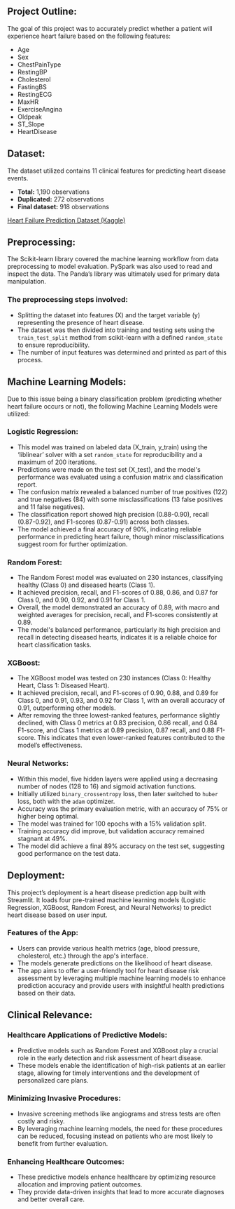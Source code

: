 ## Project Outline:
The goal of this project was to accurately predict whether a patient will experience heart failure based on the following features:

- Age
- Sex
- ChestPainType
- RestingBP
- Cholesterol
- FastingBS
- RestingECG
- MaxHR
- ExerciseAngina
- Oldpeak
- ST_Slope
- HeartDisease

## Dataset:
The dataset utilized contains 11 clinical features for predicting heart disease events. 

- **Total:** 1,190 observations
- **Duplicated:** 272 observations
- **Final dataset:** 918 observations

[Heart Failure Prediction Dataset (Kaggle)](https://www.kaggle.com)

## Preprocessing:
The Scikit-learn library covered the machine learning workflow from data preprocessing to model evaluation. PySpark was also used to read and inspect the data. The Panda’s library was ultimately used for primary data manipulation.

### The preprocessing steps involved:
- Splitting the dataset into features (X) and the target variable (y) representing the presence of heart disease.
- The dataset was then divided into training and testing sets using the `train_test_split` method from scikit-learn with a defined `random_state` to ensure reproducibility.
- The number of input features was determined and printed as part of this process.

## Machine Learning Models:
Due to this issue being a binary classification problem (predicting whether heart failure occurs or not), the following Machine Learning Models were utilized:

### Logistic Regression:
- This model was trained on labeled data (X_train, y_train) using the ‘liblinear’ solver with a set `random_state` for reproducibility and a maximum of 200 iterations.
- Predictions were made on the test set (X_test), and the model's performance was evaluated using a confusion matrix and classification report.
- The confusion matrix revealed a balanced number of true positives (122) and true negatives (84) with some misclassifications (13 false positives and 11 false negatives).
- The classification report showed high precision (0.88-0.90), recall (0.87-0.92), and F1-scores (0.87-0.91) across both classes.
- The model achieved a final accuracy of 90%, indicating reliable performance in predicting heart failure, though minor misclassifications suggest room for further optimization.

### Random Forest:
- The Random Forest model was evaluated on 230 instances, classifying healthy (Class 0) and diseased hearts (Class 1).
- It achieved precision, recall, and F1-scores of 0.88, 0.86, and 0.87 for Class 0, and 0.90, 0.92, and 0.91 for Class 1.
- Overall, the model demonstrated an accuracy of 0.89, with macro and weighted averages for precision, recall, and F1-scores consistently at 0.89.
- The model's balanced performance, particularly its high precision and recall in detecting diseased hearts, indicates it is a reliable choice for heart classification tasks.

### XGBoost:
- The XGBoost model was tested on 230 instances (Class 0: Healthy Heart, Class 1: Diseased Heart).
- It achieved precision, recall, and F1-scores of 0.90, 0.88, and 0.89 for Class 0, and 0.91, 0.93, and 0.92 for Class 1, with an overall accuracy of 0.91, outperforming other models.
- After removing the three lowest-ranked features, performance slightly declined, with Class 0 metrics at 0.83 precision, 0.86 recall, and 0.84 F1-score, and Class 1 metrics at 0.89 precision, 0.87 recall, and 0.88 F1-score. This indicates that even lower-ranked features contributed to the model’s effectiveness.

### Neural Networks:
- Within this model, five hidden layers were applied using a decreasing number of nodes (128 to 16) and sigmoid activation functions.
- Initially utilized `binary_crossentropy` loss, then later switched to `huber` loss, both with the `adam` optimizer.
- Accuracy was the primary evaluation metric, with an accuracy of 75% or higher being optimal.
- The model was trained for 100 epochs with a 15% validation split.
- Training accuracy did improve, but validation accuracy remained stagnant at 49%.
- The model did achieve a final 89% accuracy on the test set, suggesting good performance on the test data.

## Deployment:
This project’s deployment is a heart disease prediction app built with Streamlit. It loads four pre-trained machine learning models (Logistic Regression, XGBoost, Random Forest, and Neural Networks) to predict heart disease based on user input.

### Features of the App:
- Users can provide various health metrics (age, blood pressure, cholesterol, etc.) through the app's interface.
- The models generate predictions on the likelihood of heart disease.
- The app aims to offer a user-friendly tool for heart disease risk assessment by leveraging multiple machine learning models to enhance prediction accuracy and provide users with insightful health predictions based on their data.

## Clinical Relevance:

### Healthcare Applications of Predictive Models:
- Predictive models such as Random Forest and XGBoost play a crucial role in the early detection and risk assessment of heart disease.
- These models enable the identification of high-risk patients at an earlier stage, allowing for timely interventions and the development of personalized care plans.

### Minimizing Invasive Procedures:
- Invasive screening methods like angiograms and stress tests are often costly and risky.
- By leveraging machine learning models, the need for these procedures can be reduced, focusing instead on patients who are most likely to benefit from further evaluation.

### Enhancing Healthcare Outcomes:
- These predictive models enhance healthcare by optimizing resource allocation and improving patient outcomes.
- They provide data-driven insights that lead to more accurate diagnoses and better overall care.
